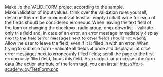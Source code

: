 Make up the VALID_FORM project according to the sample.</br>
Make validation of input values; think over the validation rules yourself,
describe them in the comments; at least an empty (initial) value for each of the fields
should be considered erroneous.
When leaving the text field of the form or changing the checkbox, radio group, drop-down
list - validate only this field and, in case of an error, an error message
immediately display next to the field (error messages next to other fields should not
wash); Allow the user to leave the field, even if it is filled in with an error.
When trying to submit a form - validate all fields at once and display all at once
error messages next to erroneously filled fields; scroll the page to
the first erroneously filled field, focus this field.
As a script that processes the form data (the action attribute of the form tag), you can
install https://fe.it-academy.by/TestForm.php
